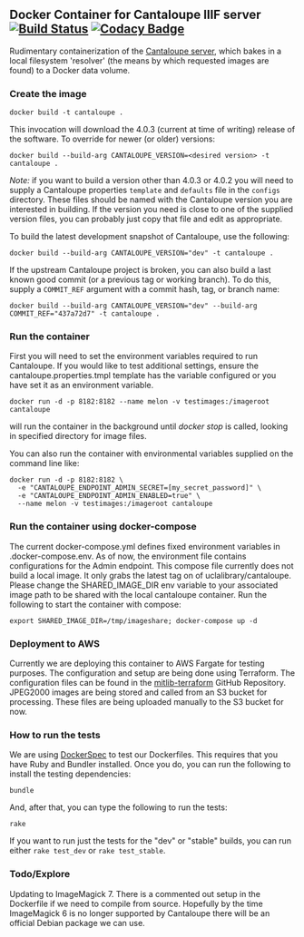## Docker Container for Cantaloupe IIIF server &nbsp;[![Build Status](https://travis-ci.com/UCLALibrary/docker-cantaloupe.svg?branch=master)](https://travis-ci.com/UCLALibrary/docker-cantaloupe) [![Codacy Badge](https://api.codacy.com/project/badge/Grade/0339f09b793a4f3ea37e09f5e1c3b66b)](https://www.codacy.com/app/UCLALibrary/docker-cantaloupe?utm_source=github.com&amp;utm_medium=referral&amp;utm_content=UCLALibrary/docker-cantaloupe&amp;utm_campaign=Badge_Grade)

Rudimentary containerization of the [Cantaloupe server](https://medusa-project.github.io/cantaloupe), which bakes in a local filesystem 'resolver' (the means by which requested images are found) to a Docker data volume.

### Create the image

    docker build -t cantaloupe .

This invocation will download the 4.0.3 (current at time of writing) release of the software. To override for
newer (or older) versions:

    docker build --build-arg CANTALOUPE_VERSION=<desired version> -t cantaloupe .

_Note:_ if you want to build a version other than 4.0.3 or 4.0.2 you will need to supply a Cantaloupe properties `template` and `defaults` file in the `configs` directory. These files should be named with the Cantaloupe version you are interested in building. If the version you need is close to one of the supplied version files, you can probably just copy that file and edit as appropriate.

To build the latest development snapshot of Cantaloupe, use the following:

    docker build --build-arg CANTALOUPE_VERSION="dev" -t cantaloupe .

If the upstream Cantaloupe project is broken, you can also build a last known good commit (or a previous tag or working branch). To do this, supply a `COMMIT_REF` argument with a commit hash, tag, or branch name:

    docker build --build-arg CANTALOUPE_VERSION="dev" --build-arg COMMIT_REF="437a72d7" -t cantaloupe .

### Run the container

 First you will need to set the environment variables required to run Cantaloupe. If you would like to test additional settings, ensure the cantaloupe.properties.tmpl template has the variable configured or you have set it as an environment variable.

    docker run -d -p 8182:8182 --name melon -v testimages:/imageroot cantaloupe

will run the container in the background until _docker stop_ is called, looking in specified directory for image files.

 You can also run the container with environmental variables supplied on the command line like:

    docker run -d -p 8182:8182 \
      -e "CANTALOUPE_ENDPOINT_ADMIN_SECRET=[my_secret_password]" \
      -e "CANTALOUPE_ENDPOINT_ADMIN_ENABLED=true" \
      --name melon -v testimages:/imageroot cantaloupe

### Run the container using docker-compose
The current docker-compose.yml defines fixed environment variables in .docker-compose.env. As of now, the environment file contains configurations for the Admin endpoint. This compose file currently does not build a local image. It only grabs the latest tag on of uclalibrary/cantaloupe. Please change the SHARED_IMAGE_DIR env variable to your associated image path to be shared with the local cantaloupe container. Run the following to start the container with compose:

    export SHARED_IMAGE_DIR=/tmp/imageshare; docker-compose up -d

### Deployment to AWS

Currently we are deploying this container to AWS Fargate for testing purposes. The configuration and setup are being done using Terraform. The configuration files can be found in the [mitlib-terraform](https://github.com/MITLibraries/mitlib-terraform) GitHub Repository. JPEG2000 images are being stored and called from an S3 bucket for processing. These files are being uploaded manually to the S3 bucket for now.

### How to run the tests

We are using [DockerSpec](https://github.com/zuazo/dockerspec) to test our Dockerfiles. This requires that you have Ruby and Bundler installed. Once you do, you can run the following to install the testing dependencies:

    bundle

And, after that, you can type the following to run the tests:

    rake

If you want to run just the tests for the "dev" or "stable" builds, you can run either `rake test_dev` or `rake test_stable`.


### Todo/Explore

 Updating to ImageMagick 7. There is a commented out setup in the Dockerfile if we need to compile from source. Hopefully by the time ImageMagick 6 is no longer supported by Cantaloupe there will be an official Debian package we can use.